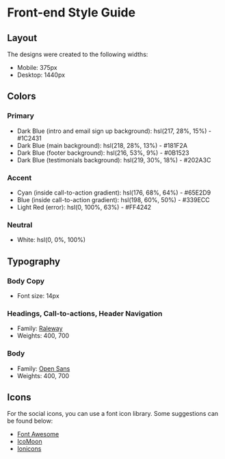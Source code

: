 # Front-end Style Guide

## Layout

The designs were created to the following widths:

- Mobile: 375px
- Desktop: 1440px

## Colors

### Primary

- Dark Blue (intro and email sign up background): hsl(217, 28%, 15%) - #1C2431
- Dark Blue (main background): hsl(218, 28%, 13%) - #181F2A
- Dark Blue (footer background): hsl(216, 53%, 9%) - #0B1523
- Dark Blue (testimonials background): hsl(219, 30%, 18%) - #202A3C

### Accent

- Cyan (inside call-to-action gradient): hsl(176, 68%, 64%) - #65E2D9
- Blue (inside call-to-action gradient): hsl(198, 60%, 50%) - #339ECC
- Light Red (error): hsl(0, 100%, 63%) - #FF4242

### Neutral

- White: hsl(0, 0%, 100%)

## Typography

### Body Copy

- Font size: 14px

### Headings, Call-to-actions, Header Navigation

- Family: [Raleway](https://fonts.google.com/specimen/Raleway)
- Weights: 400, 700

### Body

- Family: [Open Sans](https://fonts.google.com/specimen/Open+Sans)
- Weights: 400, 700

## Icons

For the social icons, you can use a font icon library. Some suggestions can be found below:

- [Font Awesome](https://fontawesome.com/)
- [IcoMoon](https://icomoon.io/)
- [Ionicons](https://ionicons.com/)